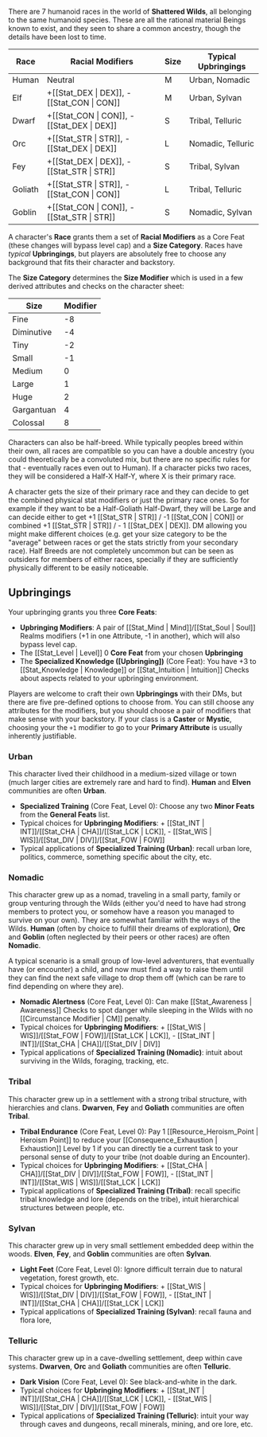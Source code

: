 There are 7 humanoid races in the world of **Shattered Wilds**, all belonging to the same humanoid species. These are all the rational material Beings known to exist, and they seen to share a common ancestry, though the details have been lost to time.

| Race   | Racial Modifiers                           | Size | Typical Upbringings |
|--------|--------------------------------------------|------|---------------------|
| Human  | Neutral                                    | M    | Urban, Nomadic      |
| Elf    | +[[Stat_DEX \| DEX]], -[[Stat_CON \| CON]] | M    | Urban, Sylvan       |
| Dwarf  | +[[Stat_CON \| CON]], -[[Stat_DEX \| DEX]] | S    | Tribal, Telluric    |
| Orc    | +[[Stat_STR \| STR]], -[[Stat_DEX \| DEX]] | L    | Nomadic, Telluric   |
| Fey    | +[[Stat_DEX \| DEX]], -[[Stat_STR \| STR]] | S    | Tribal, Sylvan      |
| Goliath| +[[Stat_STR \| STR]], -[[Stat_CON \| CON]] | L    | Tribal, Telluric    |
| Goblin | +[[Stat_CON \| CON]], -[[Stat_STR \| STR]] | S    | Nomadic, Sylvan     |

A character's **Race** grants them a set of **Racial Modifiers** as a Core Feat (these changes will bypass level cap) and a **Size Category**. Races have _typical_ **Upbringings**, but players are absolutely free to choose any background that fits their character and backstory.

The **Size Category** determines the **Size Modifier** which is used in a few derived attributes and checks on the character sheet:

| Size       | Modifier |
|------------|----------|
| Fine       | -8       |
| Diminutive | -4       |
| Tiny       | -2       |
| Small      | -1       |
| Medium     | 0        |
| Large      | 1        |
| Huge       | 2        |
| Gargantuan | 4        |
| Colossal   | 8        |

Characters can also be half-breed. While typically peoples breed within their own, all races are compatible so you can have a double ancestry (you could theoretically be a convoluted mix, but there are no specific rules for that - eventually races even out to Human). If a character picks two races, they will be considered a Half-X Half-Y, where X is their primary race.

A character gets the size of their primary race and they can decide to get the combined physical stat modifiers or just the primary race ones. So for example if they want to be a Half-Goliath Half-Dwarf, they will be Large and can decide either to get +1 [[Stat_STR | STR]] / -1 [[Stat_CON | CON]] or combined +1 [[Stat_STR | STR]] / - 1 [[Stat_DEX | DEX]]. DM allowing you might make different choices (e.g. get your size category to be the "average" between races or get the stats strictly from your secondary race). Half Breeds are not completely uncommon but can be seen as outsiders for members of either races, specially if they are sufficiently physically different to be easily noticeable.

## Upbringings

Your upbringing grants you three **Core Feats**:

* **Upbringing Modifiers**: A pair of [[Stat_Mind | Mind]]/[[Stat_Soul | Soul]] Realms modifiers (+1 in one Attribute, -1 in another), which will also bypass level cap.
* The [[Stat_Level | Level]] 0 **Core Feat** from your chosen **Upbringing**
* The **Specialized Knowledge ([Upbringing])** (Core Feat): You have +3 to [[Stat_Knowledge | Knowledge]] or [[Stat_Intuition | Intuition]] Checks about aspects related to your upbringing environment.

Players are welcome to craft their own **Upbringings** with their DMs, but there are five pre-defined options to choose from. You can still choose any attributes for the modifiers, but you should choose a pair of modifiers that make sense with your backstory. If your class is a **Caster** or **Mystic**, choosing your the `+1` modifier to go to your **Primary Attribute** is usually inherently justifiable.

### Urban

This character lived their childhood in a medium-sized village or town (much larger cities are extremely rare and hard to find). **Human** and **Elven** communities are often **Urban**.

* **Specialized Training** (Core Feat, Level 0): Choose any two **Minor Feats** from the **General Feats** list.
* Typical choices for **Upbringing Modifiers**: + [[Stat_INT | INT]]/[[Stat_CHA | CHA]]/[[Stat_LCK | LCK]], - [[Stat_WIS | WIS]]/[[Stat_DIV | DIV]]/[[Stat_FOW | FOW]]
* Typical applications of **Specialized Training (Urban)**: recall urban lore, politics, commerce, something specific about the city, etc.

### Nomadic

This character grew up as a nomad, traveling in a small party, family or group venturing through the Wilds (either you'd need to have had strong members to protect you, or somehow have a reason you managed to survive on your own). They are somewhat familiar with the ways of the Wilds. **Human** (often by choice to fulfill their dreams of exploration), **Orc** and **Goblin** (often neglected by their peers or other races) are often **Nomadic**.

A typical scenario is a small group of low-level adventurers, that eventually have (or encounter) a child, and now must find a way to raise them until they can find the next safe village to drop them off (which can be rare to find depending on where they are).

* **Nomadic Alertness** (Core Feat, Level 0): Can make [[Stat_Awareness | Awareness]] Checks to spot danger while sleeping in the Wilds with no [[Circumstance Modifier | CM]] penalty.
* Typical choices for **Upbringing Modifiers**: + [[Stat_WIS | WIS]]/[[Stat_FOW | FOW]]/[[Stat_LCK | LCK]], - [[Stat_INT | INT]]/[[Stat_CHA | CHA]]/[[Stat_DIV | DIV]]
* Typical applications of **Specialized Training (Nomadic)**: intuit about surviving in the Wilds, foraging, tracking, etc.

### Tribal

This character grew up in a settlement with a strong tribal structure, with hierarchies and clans. **Dwarven**, **Fey** and **Goliath** communities are often **Tribal**.

* **Tribal Endurance** (Core Feat, Level 0): Pay 1 [[Resource_Heroism_Point | Heroism Point]] to reduce your [[Consequence_Exhaustion | Exhaustion]] Level by 1 if you can directly tie a current task to your personal sense of duty to your tribe (not doable during an Encounter).
* Typical choices for **Upbringing Modifiers**: + [[Stat_CHA | CHA]]/[[Stat_DIV | DIV]]/[[Stat_FOW | FOW]], - [[Stat_INT | INT]]/[[Stat_WIS | WIS]]/[[Stat_LCK | LCK]]
* Typical applications of **Specialized Training (Tribal)**: recall specific tribal knowledge and lore (depends on the tribe), intuit hierarchical structures between people, etc.

### Sylvan

This character grew up in very small settlement embedded deep within the woods. **Elven**, **Fey**, and **Goblin** communities are often **Sylvan**.

* **Light Feet** (Core Feat, Level 0): Ignore difficult terrain due to natural vegetation, forest growth, etc.
* Typical choices for **Upbringing Modifiers**: + [[Stat_WIS | WIS]]/[[Stat_DIV | DIV]]/[[Stat_FOW | FOW]], - [[Stat_INT | INT]]/[[Stat_CHA | CHA]]/[[Stat_LCK | LCK]]
* Typical applications of **Specialized Training (Sylvan)**: recall fauna and flora lore,

### Telluric

This character grew up in a cave-dwelling settlement, deep within cave systems. **Dwarven**, **Orc** and **Goliath** communities are often **Telluric**.

* **Dark Vision** (Core Feat, Level 0): See black-and-white in the dark.
* Typical choices for **Upbringing Modifiers**: + [[Stat_INT | INT]]/[[Stat_CHA | CHA]]/[[Stat_LCK | LCK]], - [[Stat_WIS | WIS]]/[[Stat_DIV | DIV]]/[[Stat_FOW | FOW]]
* Typical applications of **Specialized Training (Telluric)**: intuit your way through caves and dungeons, recall minerals, mining, and ore lore, etc.
